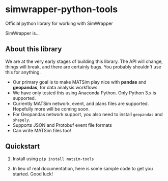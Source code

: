# simwrapper-python-tools

Official python library for working with SimWrapper

SimWrapper is...

## About this library

We are at the very early stages of building this library. The API will change, things will break, and there are certainly bugs. You probably shouldn't use this for anything.

- Our primary goal is to make MATSim play nice with **pandas** and **geopandas**, for data analysis workflows.
- We have only tested this using Anaconda Python. Only Python 3.x is supported.
- Currently MATSim network, event, and plans files are supported. Hopefully more will be coming soon.
- For Geopandas network support, you also need to install `geopandas` and `shapely`.
- Supports JSON and Protobuf event file formats
- Can write MATSim files too!

## Quickstart

1. Install using `pip install matsim-tools`

2. In lieu of real documentation, here is some sample code to get you started. Good luck!
